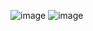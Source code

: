 ![image](https://github.com/zakaria0101echifaouy/Linux-Shell-HackerRank/assets/108145379/c49a055c-fce3-4ba1-8a54-a47627e2e83a)
![image](https://github.com/zakaria0101echifaouy/Linux-Shell-HackerRank/assets/108145379/59e953c1-cbae-47bd-9eea-51cc629b83a0)
